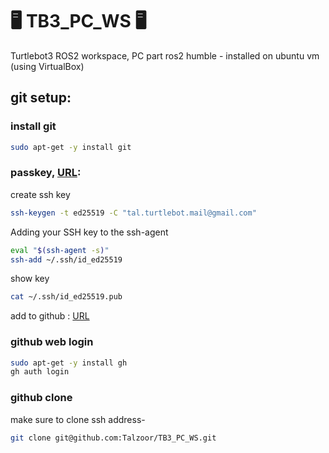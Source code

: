 # :desktop_computer: TB3_PC_WS :desktop_computer:
Turtlebot3 ROS2 workspace, PC part
ros2 humble - installed on ubuntu vm (using VirtualBox)

## git setup: 

### install git

```bash  
sudo apt-get -y install git
```

### passkey, [URL](https://docs.github.com/en/authentication/connecting-to-github-with-ssh/generating-a-new-ssh-key-and-adding-it-to-the-ssh-agent):

create ssh key

```bash  
ssh-keygen -t ed25519 -C "tal.turtlebot.mail@gmail.com"
```

Adding your SSH key to the ssh-agent

```bash
eval "$(ssh-agent -s)"
ssh-add ~/.ssh/id_ed25519
```

show key

```bash
cat ~/.ssh/id_ed25519.pub
```

add to github : [URL](https://github.com/settings/keys)

### github web login

```bash  
sudo apt-get -y install gh
gh auth login
```

### github clone

make sure to clone ssh address-

```bash  
git clone git@github.com:Talzoor/TB3_PC_WS.git
```